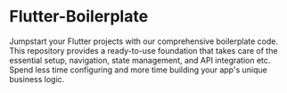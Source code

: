 # Flutter-Boilerplate
Jumpstart your Flutter projects with our comprehensive boilerplate code. This repository provides a ready-to-use foundation that takes care of the essential setup, navigation, state management, and API integration etc. Spend less time configuring and more time building your app's unique business logic.
